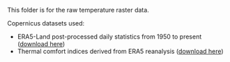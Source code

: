 This folder is for the raw temperature raster data.

Copernicus datasets used:
- ERA5-Land post-processed daily statistics from 1950 to present ([download here](https://cds.climate.copernicus.eu/datasets/reanalysis-era5-single-levels?tab=overview))
- Thermal comfort indices derived from ERA5 reanalysis ([download here](https://cds.climate.copernicus.eu/datasets/derived-utci-historical?tab=overview))

